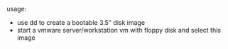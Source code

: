 usage:

- use dd to create a bootable 3.5" disk image
- start a vmware server/workstation vm with floppy disk and select this image


